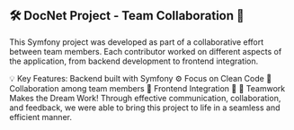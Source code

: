  <h2>🛠️ DocNet Project - Team Collaboration 🤝</h2>
This Symfony project was developed as part of a collaborative effort between team members. Each contributor worked on different aspects of the application, from backend development to frontend integration. 

💡 Key Features:
Backend built with Symfony ⚙️
Focus on Clean Code 🧹
Collaboration among team members 🤝
Frontend Integration 🔗
💬 Teamwork Makes the Dream Work!
Through effective communication, collaboration, and feedback, we were able to bring this project to life in a seamless and efficient manner.
